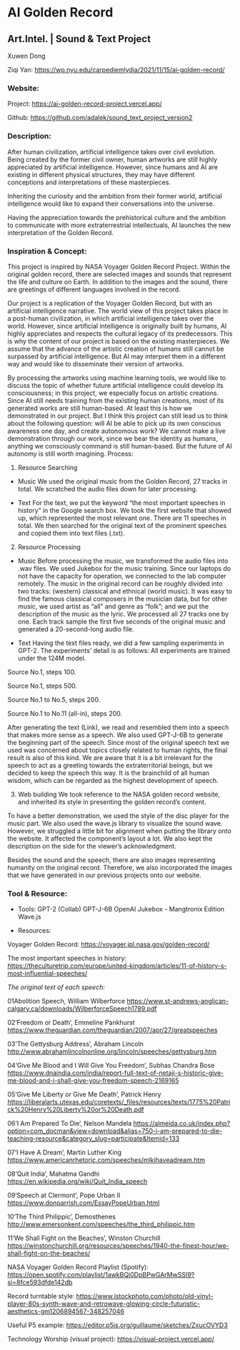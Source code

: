 # AI Golden Record
## Art.Intel. | Sound & Text Project
Xuwen Dong

Ziqi Yan: https://wp.nyu.edu/carpediemlydia/2021/11/15/ai-golden-record/

### Website:
Project: https://ai-golden-record-project.vercel.app/

Github: https://github.com/adalek/sound_text_project_version2

### Description:
After human civilization, artificial intelligence takes over civil evolution. Being created by the former civil owner, human artworks are still highly appreciated by artificial intelligence. However, since humans and AI are existing in different physical structures, they may have different conceptions and interpretations of these masterpieces.

Inheriting the curiosity and the ambition from their former world, artificial intelligence would like to expand their conversations into the universe. 

Having the appreciation towards the prehistorical culture and the ambition to communicate with more extraterrestrial intellectuals, AI launches the new interpretation of the Golden Record.

### Inspiration & Concept:
This project is inspired by NASA Voyager Golden Record Project. Within the original golden record, there are selected images and sounds that represent the life and culture on Earth. In addition to the images and the sound, there are greetings of different languages involved in the record. 
	
Our project is a replication of the Voyager Golden Record, but with an artificial intelligence narrative. The world view of this project takes place in a post-human civilization, in which artificial intelligence takes over the world. However, since artificial intelligence is originally built by humans, AI highly appreciates and respects the cultural legacy of its predecessors. This is why the content of our project is based on the existing masterpieces. We assume that the advance of the artistic creation of humans still cannot be surpassed by artificial intelligence. But AI may interpret them in a different way and would like to disseminate their version of artworks.
	
By processing the artworks using machine learning tools, we would like to discuss the topic of whether future artificial intelligence could develop its consciousness; in this project, we especially focus on artistic creations. Since AI still needs training from the existing human creations, most of its generated works are still human-based. At least this is how we demonstrated in our project. But I think this project can still lead us to think about the following question: will AI be able to pick up its own conscious awareness one day, and create autonomous work? We cannot make a live demonstration through our work, since we bear the identity as humans, anything we consciously command is still human-based. But the future of AI autonomy is still worth imagining. 
Process:


1. Resource Searching	
- Music
We used the original music from the Golden Record, 27 tracks in total. We scratched the audio files down for later processing. 

- Text
For the text, we put the keyword “the most important speeches in history” in the Google search box. We took the first website that showed up, which represented the most relevant one. There are 11 speeches in total. We then searched for the original text of the prominent speeches and copied them into text files (.txt).

2. Resource Processing
- Music
Before processing the music, we transformed the audio files into .wav files.
We used Jukebox for the music training. Since our laptops do not have the capacity for operation, we connected to the lab computer remotely. The music in the original record can be roughly divided into two tracks: (western) classical and ethnical (world music). It was easy to find the famous classical composers in the musician data, but for other music, we used artist as “all” and genre as “folk”; and we put the description of the music as the lyric. We processed all 27 tracks one by one. Each track sample the first five seconds of the original music and generated a 20-second-long audio file. 

- Text
Having the text files ready, we did a few sampling experiments in GPT-2. The experiments’ detail is as follows:
All experiments are trained under the 124M model.

Source No.1, steps 100.

Source No.1, steps 500.

Source No.1 to No.5, steps 200.

Source No.1 to No.11 (all-in), steps 200.

After generating the text (Link), we read and resembled them into a speech that makes more sense as a speech. We also used GPT-J-6B to generate the beginning part of the speech. 
Since most of the original speech text we used was concerned about topics closely related to human rights, the final result is also of this kind. We are aware that it is a bit irrelevant for the speech to act as a greeting towards the extraterritorial beings, but we decided to keep the speech this way. It is the brainchild of all human wisdom, which can be regarded as the highest development of speech.

3. Web building
We took reference to the NASA golden record website, and inherited its style in presenting the golden record’s content. 

To have a better demonstration, we used the style of the disc player for the music part. We also used the wave.js library to visualize the sound wave. However, we struggled a little bit for alignment when putting the library onto the website. It affected the component’s layout a lot. We also kept the description on the side for the viewer’s acknowledgment.

Besides the sound and the speech, there are also images representing humanity on the original record. Therefore, we also incorporated the images that we have generated in our previous projects onto our website. 
 
### Tool & Resource:

- Tools:
GPT-2 (Collab)
GPT-J-6B
OpenAI Jukebox - Mangtronix Edition
Wave.js

- Resources:

Voyager Golden Record: https://voyager.jpl.nasa.gov/golden-record/

The most important speeches in history: https://theculturetrip.com/europe/united-kingdom/articles/11-of-history-s-most-influential-speeches/

*The original text of each speech:*

01Abolition Speech, William Wilberforce https://www.st-andrews-anglican-calgary.ca/downloads/WilberforceSpeech1789.pdf

02‘Freedom or Death’, Emmeline Pankhurst https://www.theguardian.com/theguardian/2007/apr/27/greatspeeches

03‘The Gettysburg Address’, Abraham Lincoln http://www.abrahamlincolnonline.org/lincoln/speeches/gettysburg.htm

04‘Give Me Blood and I Will Give You Freedom’, Subhas Chandra Bose https://www.dnaindia.com/india/report-full-text-of-netaji-s-historic-give-me-blood-and-i-shall-give-you-freedom-speech-2169165

05‘Give Me Liberty or Give Me Death’, Patrick Henry https://liberalarts.utexas.edu/coretexts/_files/resources/texts/1775%20Patrick%20Henry%20Liberty%20or%20Death.pdf

06‘I Am Prepared To Die’, Nelson Mandela https://almeida.co.uk/index.php?option=com_docman&view=download&alias=750-i-am-prepared-to-die-teaching-resource&category_slug=participate&Itemid=133

07‘I Have A Dream’, Martin Luther King https://www.americanrhetoric.com/speeches/mlkihaveadream.htm

08‘Quit India’, Mahatma Gandhi https://en.wikipedia.org/wiki/Quit_India_speech

09‘Speech at Clermont’, Pope Urban II https://www.donparrish.com/EssayPopeUrban.html

10‘The Third Philippic’, Demosthenes http://www.emersonkent.com/speeches/the_third_philippic.htm

11‘We Shall Fight on the Beaches’, Winston Churchill https://winstonchurchill.org/resources/speeches/1940-the-finest-hour/we-shall-fight-on-the-beaches/

NASA Voyager Golden Record Playlist (Spotify): https://open.spotify.com/playlist/1awkBQi0DpBPwGArMwSSI9?si=8fce593dfde142db

Record turntable style: https://www.istockphoto.com/photo/old-vinyl-player-80s-synth-wave-and-retrowave-glowing-circle-futuristic-aesthetics-gm1206894567-348257046

Useful P5 example: https://editor.p5js.org/guillaume/sketches/ZxucOVYD3

Technology Worship (visual project): https://visual-project.vercel.app/

